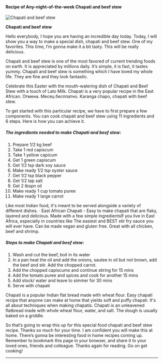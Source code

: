             

#### Recipe of Any-night-of-the-week Chapati and beef stew

![Chapati and beef stew](https://img-global.cpcdn.com/recipes/53946b91a2ea2ced/751x532cq70/chapati-and-beef-stew-recipe-main-photo.jpg)

**Chapati and beef stew**

Hello everybody, I hope you are having an incredible day today. Today, I will show you a way to make a special dish, chapati and beef stew. One of my favorites. This time, I’m gonna make it a bit tasty. This will be really delicious.

Chapati and beef stew is one of the most favored of current trending foods on earth. It is appreciated by millions daily. It’s simple, it is fast, it tastes yummy. Chapati and beef stew is something which I have loved my whole life. They are fine and they look fantastic.

Celebrate this Easter with the mouth-watering dish of Chapati and Beef Stew with a touch of Lato Milk. Chapati is a very popular recipe in the East African. Отмена. Месяц бесплатно. Karanga chapo, chapati with beef stew.

To get started with this particular recipe, we have to first prepare a few components. You can cook chapati and beef stew using 11 ingredients and 6 steps. Here is how you can achieve it.

##### The ingredients needed to make Chapati and beef stew:

1.  Prepare 1/2 kg beef
2.  Take 1 red capiscum
3.  Take 1 yellow capicum
4.  Get 1 green capiscum
5.  Get 1/2 tsp dark soy sauce
6.  Make ready 1/2 tsp oyster sauce
7.  Get 1/2 tsp black pepper
8.  Get 1/2 tap salt
9.  Get 2 tbspn oil
10.  Make ready 1 cup tomato puree
11.  Make ready 1 large carrot

Like most Indian food, it's meant to be served alongside a variety of different dishes. · East African Chapati - Easy to make chapati that are flaky, layered and delicious. Made with a few simple ingredientsIf you live in East Africa, especially in countries like The easiest and BEST stir fry sauce you will ever have. Can be made vegan and gluten free. Great with all chicken, beef and shrimp.

##### Steps to make Chapati and beef stew:

1.  Wash and cut the beef, boil in its water
2.  In a pan heat the oil and add the onions, sautee in oil but not brown, add the beef and stir. Add the chopped carrot.
3.  Add the chopped capiscums and continue stiring for 15 mins
4.  Add the tomato puree and spices and cook for another 15 mins
5.  Add stock/ water and leave to simmer for 30 mins
6.  Serve with chapati

Chapati is a popular Indian flat bread made with wheat flour. Easy chapati recipe that anyone can make at home that yields soft and puffy chapati. It's all about techniques when making chapatis. Chapati is an unleavened flatbread made with whole wheat flour, water, and salt. The dough is usually baked on a griddle.

So that’s going to wrap this up for this special food chapati and beef stew recipe. Thanks so much for your time. I am confident you will make this at home. There’s gonna be interesting food in home recipes coming up. Remember to bookmark this page in your browser, and share it to your loved ones, friends and colleague. Thanks again for reading. Go on get cooking!

* * *